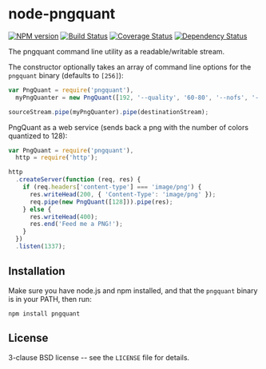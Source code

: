 # node-pngquant

[![NPM version](https://badge.fury.io/js/pngquant.svg)](http://badge.fury.io/js/pngquant)
[![Build Status](https://travis-ci.org/papandreou/node-pngquant.svg?branch=master)](https://travis-ci.org/papandreou/node-pngquant)
[![Coverage Status](https://coveralls.io/repos/papandreou/node-pngquant/badge.svg)](https://coveralls.io/r/papandreou/node-pngquant)
[![Dependency Status](https://david-dm.org/papandreou/node-pngquant.svg)](https://david-dm.org/papandreou/node-pngquant)

The pngquant command line utility as a readable/writable stream.

The constructor optionally takes an array of command line options for
the `pngquant` binary (defaults to `[256]`):

```javascript
var PngQuant = require('pngquant'),
  myPngQuanter = new PngQuant([192, '--quality', '60-80', '--nofs', '-']);

sourceStream.pipe(myPngQuanter).pipe(destinationStream);
```

PngQuant as a web service (sends back a png with the number of colors
quantized to 128):

```javascript
var PngQuant = require('pngquant'),
  http = require('http');

http
  .createServer(function (req, res) {
    if (req.headers['content-type'] === 'image/png') {
      res.writeHead(200, { 'Content-Type': 'image/png' });
      req.pipe(new PngQuant([128])).pipe(res);
    } else {
      res.writeHead(400);
      res.end('Feed me a PNG!');
    }
  })
  .listen(1337);
```

## Installation

Make sure you have node.js and npm installed, and that the `pngquant` binary is in your PATH, then run:

    npm install pngquant

## License

3-clause BSD license -- see the `LICENSE` file for details.
